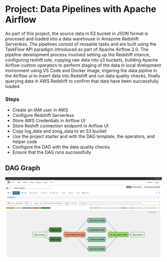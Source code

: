 # Project: Data Pipelines with Apache Airflow

As part of this project, the source data in S3 bucket in JSON format is procesed and loaded into a data warehouse in Amazone Redshift Serverless. The pipelines consist of reusable tasks and are built using
the TaskFlow API paradigm introduced as part of Apache Airflow 2.0.  The pipeline development process involved setting up the Redshift intance, configuring reshift role, copying raw data into s3 buckets, building Apache Airflow custom operators to perform staging of the data in local dvelopment invironment using VS Code and Docker image, trigering the data pipline in the Airflow ui to insert data into Redshift and run data quality checks, finally querying data in AWS Redshift to confirm that data have been successfully loaded.

### Steps

  - Create an IAM user in AWS
  - Configure Redshift Serverless
  - Store AWS Credentials in Airflow UI
  - Store Reshift connection endpoint in Ariflow UI
  - Copy log_data and song_data to an S3 bucket
  - Use the project starter and with the DAG template, the operators, and helper code
  - Configure the DAG with the data quality checks
  - Ensure that the DAG runs successfully

## DAG Graph
![DAG Graph](images/DAG_graph.png "Optional title")

